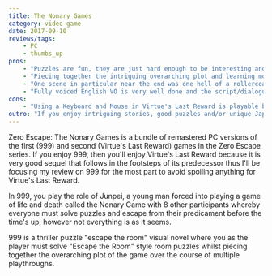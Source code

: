 ```yaml
---
title: The Nonary Games
category: video-game
date: 2017-09-10
reviews/tags:
    - PC
    - thumbs_up
pros:
    - "Puzzles are fun, they are just hard enough to be interesting and rewarding while not being frustrating."
    - "Piecing together the intriguing overarching plot and learning more about various the characters is very enjoyable."
    - "One scene in particular near the end was one hell of a rollercoaster that I won't be forgetting any time soon."
    - "Fully voiced English VO is very well done and the script/dialogue is well written."
cons:
    - "Using a Keyboard and Mouse in Virtue's Last Reward is playable but a little awkward, I'm assuming because the game was originally developed for the PSP whereas 999 was developed for the more PC-like (at least in terms of controls) DS."
outro: "If you enjoy intriguing stories, good puzzles and/or unique Japanese games then you can hardly go wrong with Zero Escape: The Nonary Games."
---
```

Zero Escape: The Nonary Games is a bundle of remastered PC versions of the first (999) and second (Virtue's Last Reward) games in the Zero Escape series. If you enjoy 999, then you'll enjoy Virtue's Last Reward because it is very good sequel that follows in the footsteps of its predecessor thus I'll be focusing my review on 999 for the most part to avoid spoiling anything for Virtue's Last Reward.

In 999, you play the role of Junpei, a young man forced into playing a game of life and death called the Nonary Game with 8 other participants whereby everyone must solve puzzles and escape from their predicament before the time's up, however not everything is as it seems.

999 is a thriller puzzle "escape the room" visual novel where you as the player must solve "Escape the Room" style room puzzles whilst piecing together the overarching plot of the game over the course of multiple playthroughs.

